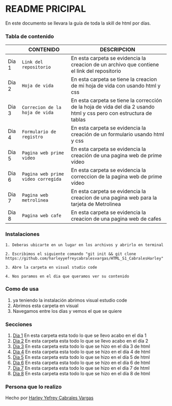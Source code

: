 # README PRICIPAL
En este documento se llevara la guía de toda la skill de html por días.
### Tabla de contenido
|                |CONTENIDO                         |DESCRIPCION                             |
|------------------|------------------------------------|-----------------------------------|
|Dia 1|`Link del repositorio`            |En esta carpeta se evidencia la creacion de un archivo que contiene el link del repositorio            |
|Dia 2         |`Hoja de vida `            |En esta carpeta se tiene la creacion de mi hoja de vida con usando html y css           |
|Dia 3         |`Correcion de la hoja de vida`|En esta carpeta se tiene la corrección de la hoja de vida del dia 2 usando html y css pero con estructura de tablas|
|Dia 4          |`Formulario de registro`|En esta carpeta se evidencia la creación de un formulario usando html y css|
|Dia 5| `Pagina web prime video`|En esta carpeta se evidencia la creación de una pagina web de prime vídeo
|Dia 6| `Pagina web prime video corregida`|En esta carpeta se evidencia la correccion de la pagina web de prime vídeo
|Dia 7|`Pagina web metrolinea`|En esta carpeta se evidencia la creacion de una pagina web para la tarjeta de Metrolinea
|Dia 8|`Pagina web cafe`|En esta carpeta se evidencia la creacion de una pagina web de cafes

### Instalaciones 
```
1. Deberas ubicarte en un lugar en los archivos y abrirlo en terminal

2. Escribimos el siguiente comando "git init && git clone https://github.com/harleyyefreycabralesvargas/HTML_S1_CabralesHarley"

3. Abre la carpeta en visual studio code

4. Nos paramos en el dia que queramos ver su contenido 
```
### Como de usa 
1. ya teniendo la instalación abrimos visual estudio code
2. Abrimos esta carpeta en visual
3. Navegamos entre los días y vemos el que se quiere


### Secciones
1. [Dia 1](https://github.com/harleyyefreycabralesvargas/HTML_S1_CabralesHarley/tree/master/Dia%201) En esta carpeta esta todo lo que se llevo acabo en el dia 1
2. [Dia 2](https://github.com/harleyyefreycabralesvargas/HTML_S1_CabralesHarley/tree/master/Dia%202) En esta carpeta esta todo lo que se llevo acabo en el día 2
3. [Dia 3](Dia%203) En esta carpeta esta todo lo que se hizo en el día 3 de html
4. [Dia 4](Dia%204) En esta carpeta esta todo lo que se hizo en el día 4 de html
5. [Dia 5](Dia%205) En esta carpeta esta todo lo que se hizo en el día 5 de html
6. [Dia 6](Dia%206) En esta carpeta esta todo lo que se hizo en el día 6 de html
7.  [Dia 7](Dia%207) En esta carpeta esta todo lo que se hizo en el día 7 de html
8.  [Dia 8](Dia%208) En esta carpeta esta todo lo que se hizo en el día 8 de html
### Persona que lo realizo

  

Hecho por [Harley Yefrey Cabrales Vargas](https://github.com/harleyyefreycabralesvargas)